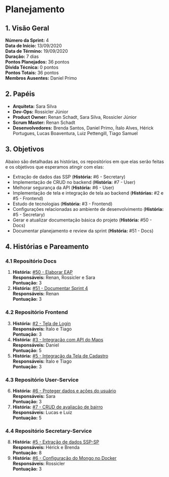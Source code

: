 # Planejamento

## 1. Visão Geral
**Número da Sprint:** 4   
**Data de Início:** 13/09/2020  
**Data de Término:** 19/09/2020  
**Duração:** 7 dias  
**Pontos Planejados:** 36 pontos  
**Dívida Técnica:** 0 pontos  
**Pontos Totais:** 36 pontos  
**Membros Ausentes:** Daniel Primo 

## 2. Papéis
* **Arquiteta:** Sara Silva
* **Dev-Ops:** Rossicler Júnior 
* **Product Owner:** Renan Schadt, Sara Silva, Rossicler Júnior
* **Scrum Master:** Renan Schadt
* **Desenvolvedores:** Brenda Santos, Daniel Primo, Ítalo Alves, Hérick Portugues, Lucas Boaventura, Luiz Pettengill, Tiago Samuel

## 3. Objetivos
Abaixo são detalhadas as histórias, os repositórios em que elas serão feitas e os objetivos que esperamos atingir com elas:

* Extração de dados das SSP (**História:** #6 - Secretary)
* Implementação de CRUD no backend (**História:** #7 - User)
* Melhorar segurança da API (**História:** #6 - User)
* Implementação de tela e integração de tela ao backend (**Histórias:** #2 e #5 - Frontend)
* Estudo de tecnologias (**História:** #3 - Frontend)
* Configurações relacionadas ao ambiente de desenvolvimento (**História:** #5 - Secretary)
* Gerar e atualizar documentação básica do projeto (**História:** #50 - Docs)
* Documentar planejamento e review da sprint (**História:** #51 - Docs)

## 4. Histórias e Pareamento

### 4.1 Repositório Docs
1. **História:** [#50 - Elaborar EAP](https://github.com/fga-eps-mds/2020.1-stay-safe-docs/issues/50)    
**Responsáveis:** Renan, Rossicler e Sara     
**Pontuação:** 3     
2. **História:** [#51 - Documentar Sprint 4](https://github.com/fga-eps-mds/2020.1-stay-safe-docs/issues/51)    
**Responsáveis:** Renan  
**Pontuação:** 3       

### 4.2 Repositório Frontend
3. **História:** [#2 - Tela de Login](https://github.com/fga-eps-mds/2020.1-stay-safe-front-end/issues/2)    
**Responsáveis:** Ítalo e Tiago  
**Pontuação:** 3   
4. **História:** [#3 - Integração com API do Maps](https://github.com/fga-eps-mds/2020.1-stay-safe-front-end/issues/3)    
**Responsáveis:** Daniel  
**Pontuação:** 5   
5. **História:** [#5 - Integração da Tela de Cadastro](https://github.com/fga-eps-mds/2020.1-stay-safe-front-end/issues/5)    
**Responsáveis:** Ítalo e Tiago  
**Pontuação:** 3   

### 4.3 Repositório User-Service
6. **História:** [#6 - Proteger dados e ações do usuário](https://github.com/fga-eps-mds/2020.1-stay-safe-user-service/issues/6)    
**Responsáveis:** Sara  
**Pontuação:** 3  
7. **História:** [#7 - CRUD de avaliação de bairro](https://github.com/fga-eps-mds/2020.1-stay-safe-user-service/issues/7)    
**Responsáveis:** Lucas e Luiz    
**Pontuação:** 5  

### 4.4 Repositório Secretary-Service
8. **História:** [#5 - Extração de dados SSP-SP](https://github.com/fga-eps-mds/2020.1-stay-safe-secretary-service/issues/5)    
**Responsáveis:** Hérick e Brenda  
**Pontuação:** 8  
9. **História:** [#6 - Configuração do Mongo no Docker](https://github.com/fga-eps-mds/2020.1-stay-safe-secretary-service/issues/6)    
**Responsáveis:** Rossicler    
**Pontuação:** 3    
